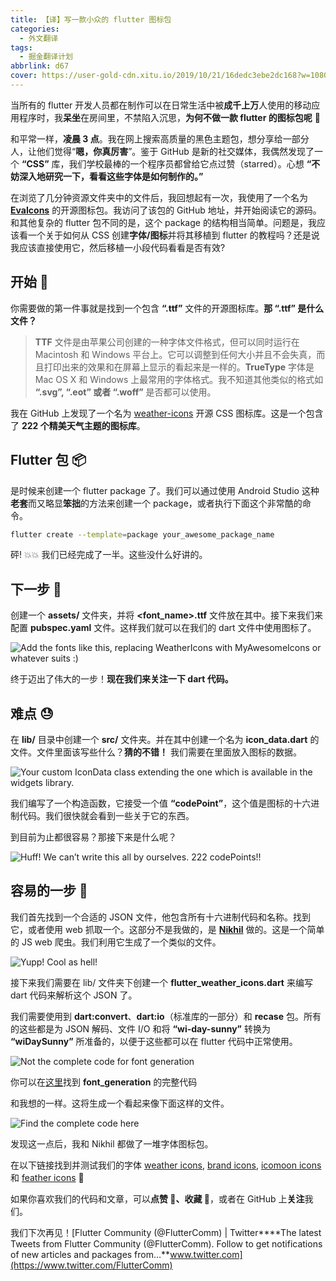 ```yaml
---
title: 【译】写一款小众的 flutter 图标包
categories:
  - 外文翻译
tags:
  - 掘金翻译计划
abbrlink: d67
cover: https://user-gold-cdn.xitu.io/2019/10/21/16dedc3ebe2dc168?w=1080&h=512&f=png&s=506584
---
```


当所有的 flutter 开发人员都在制作可以在日常生活中被**成千上万**人使用的移动应用程序时，我**呆坐**在房间里，不禁陷入沉思，**为何不做一款 flutter 的图标包呢** 🤔

和平常一样，**凌晨 3 点**。我在网上搜索高质量的黑色主题包，想分享给一部分人，让他们觉得“**嗯，你真厉害**”。鉴于 GitHub 是新的社交媒体，我偶然发现了一个 **“CSS”** 库，我们学校最棒的一个程序员都曾给它点过赞（starred）。心想 **“不妨深入地研究一下，看看这些字体是如何制作的。”**

在浏览了几分钟资源文件夹中的文件后，我回想起有一次，我使用了一个名为 [**EvaIcons**](https://pub.dev/packages/eva_icons_flutter) 的开源图标包。我访问了该包的 GitHub 地址，并开始阅读它的源码。和其他复杂的 flutter 包不同的是，这个 package 的结构相当简单。问题是，我应该看一个关于如何从 CSS 创建**字体/图标**并将其移植到 flutter 的教程吗？还是说我应该直接使用它，然后移植一小段代码看看是否有效?

## 开始 🏁

你需要做的第一件事就是找到一个包含 **“.ttf”** 文件的开源图标库。**那 “.ttf” 是什么文件？**

> **TTF** 文件是由苹果公司创建的一种字体文件格式，但可以同时运行在 Macintosh 和 Windows 平台上。它可以调整到任何大小并且不会失真，而且打印出来的效果和在屏幕上显示的看起来是一样的。**TrueType** 字体是 Mac OS X 和 Windows 上最常用的字体格式。我不知道其他类似的格式如 **“.svg”, “.eot” 或者 “.woff”** 是否都可以使用。

我在 GitHub 上发现了一个名为 [weather-icons](https://github.com/erikflowers/weather-icons) 开源 CSS 图标库。这是一个包含了 **222 个精美天气主题的图标库**。

## Flutter 包 📦

是时候来创建一个 flutter package 了。我们可以通过使用 Android Studio 这种**老套**而又略显**笨拙**的方法来创建一个 package，或者执行下面这个非常酷的命令。

```bash
flutter create --template=package your_awesome_package_name
```

砰! 💥💥 我们已经完成了一半。这些没什么好讲的。

## 下一步 🤔

创建一个 **assets/** 文件夹，并将 **\<font_name>.ttf** 文件放在其中。接下来我们来配置 **pubspec.yaml** 文件。这样我们就可以在我们的 dart 文件中使用图标了。

![Add the fonts like this, replacing WeatherIcons with MyAwesomeIcons or whatever suits :)](https://user-gold-cdn.xitu.io/2019/10/21/16dedc3eb122f9f2?w=1340&h=784&f=png&s=77093)

终于迈出了伟大的一步！**现在我们来关注一下 dart 代码。**

## 难点 😓

在 **lib/** 目录中创建一个 **src/** 文件夹。并在其中创建一个名为 **icon_data.dart** 的文件。文件里面该写些什么？**猜的不错！** 我们需要在里面放入图标的数据。

![Your custom IconData class extending the one which is available in the widgets library.](https://user-gold-cdn.xitu.io/2019/10/21/16dedc3eb61a03e1?w=1292&h=820&f=png&s=101506)

我们编写了一个构造函数，它接受一个值 **“codePoint”**，这个值是图标的十六进制代码。我们很快就会看到一些关于它的东西。

到目前为止都很容易？那接下来是什么呢？

![Huff! We can’t write this all by ourselves. 222 codePoints!!](https://user-gold-cdn.xitu.io/2019/10/21/16dedc3eb3a0d32d?w=1388&h=896&f=png&s=107858)

## 容易的一步 🤩

我们首先找到一个合适的 JSON 文件，他包含所有十六进制代码和名称。找到它，或者使用 web 抓取一个。这部分不是我做的，是 [**Nikhil**](https://github.com/muj-programmer) 做的。这是一个简单的 JS web 爬虫。我们利用它生成了一个类似的文件。

![Yupp! Cool as hell!](https://user-gold-cdn.xitu.io/2019/10/21/16dedc3eb0c62304?w=1324&h=820&f=png&s=92803)

接下来我们需要在 lib/ 文件夹下创建一个 **flutter_weather_icons.dart** 来编写 dart 代码来解析这个 JSON 了。

我们需要使用到 **dart:convert**、**dart:io**（标准库的一部分）和 **recase** 包。所有的这些都是为 JSON 解码、文件 I/O 和将 **“wi-day-sunny”** 转换为 **“wiDaySunny”** 所准备的，以便于这些都可以在 flutter 代码中正常使用。

![Not the complete code for font generation](https://user-gold-cdn.xitu.io/2019/10/21/16dedc3eb7212613?w=2012&h=970&f=png&s=132980)

你可以在[这里](https://github.com/rshrc/flutter_weather_icons/blob/master/tool/generate_fonts.dart)找到 **font_generation** 的完整代码

和我想的一样。这将生成一个看起来像下面这样的文件。

![Find the complete code [here](https://github.com/rshrc/flutter_weather_icons/blob/master/lib/flutter_weather_icons.dart)](https://user-gold-cdn.xitu.io/2019/10/21/16dedc3fad4fcc8c?w=1644&h=1342&f=png&s=286748)

发现这一点后，我和 Nikhil 都做了一堆字体图标包。

在以下链接找到并测试我们的字体 [weather icons](https://github.com/rshrc/flutter_weather_icons), [brand icons](https://github.com/muj-programmer/flutter_brand_icons), [icomoon icons](https://github.com/rshrc/flutter_icomoon_icons) 和 [feather icons](https://github.com/muj-programmer/flutter_feather_icons) 🎉

如果你喜欢我们的代码和文章，可以**点赞 🌟、收藏 👏**，或者在 GitHub 上**关注**我们。

我们下次再见！[Flutter Community (@FlutterComm) | Twitter\***\*The latest Tweets from Flutter Community (@FlutterComm). Follow to get notifications of new articles and packages from…**www.twitter.com](https://www.twitter.com/FlutterComm)

